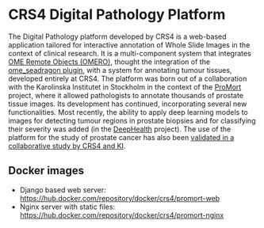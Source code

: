 # CRS4 Digital Pathology Platform
The Digital Pathology platform developed by CRS4 is a web-based application tailored for interactive annotation of Whole Slide Images in the context of clinical research. It is a multi-component system that integrates [OME Remote Objects (OMERO)](https://www.openmicroscopy.org/omero/), thought the integration of the [ome_seadragon plugin](https://github.com/crs4/ome_seadragon), with a system for annotating tumour tissues, developed entirely at CRS4. 
The platform was born out of a collaboration with the Karolinska Institutet in Stockholm in the context of the [ProMort](https://academic.oup.com/aje/article/188/6/1165/5320054?login=true) project, where it allowed pathologists to annotate thousands of prostate tissue images.  Its development has continued, incorporating several new functionalities.  Most recently, the ability to apply deep learning models to images for detecting tumour regions in prostate biopsies and for classifying their severity was added (in the [DeepHealth](https://deephealth-project.eu/) project).  The use of the platform for the study of prostate cancer has also been [validated in a collaborative study by CRS4 and KI](https://www.nature.com/articles/s41598-021-82911-z).

## Docker images

* Django based web server: https://hub.docker.com/repository/docker/crs4/promort-web
* Nginx server with static files: https://hub.docker.com/repository/docker/crs4/promort-nginx
